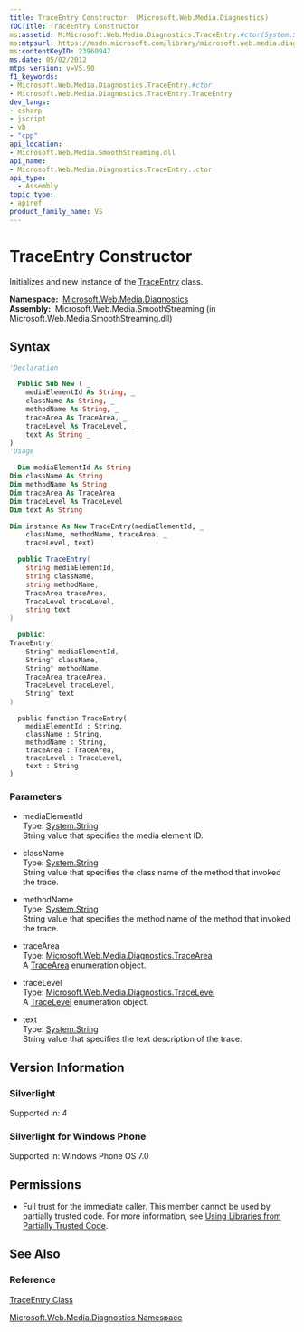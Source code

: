 ```yaml
---
title: TraceEntry Constructor  (Microsoft.Web.Media.Diagnostics)
TOCTitle: TraceEntry Constructor
ms:assetid: M:Microsoft.Web.Media.Diagnostics.TraceEntry.#ctor(System.String,System.String,System.String,Microsoft.Web.Media.Diagnostics.TraceArea,Microsoft.Web.Media.Diagnostics.TraceLevel,System.String)
ms:mtpsurl: https://msdn.microsoft.com/library/microsoft.web.media.diagnostics.traceentry.traceentry(v=VS.90)
ms:contentKeyID: 23960947
ms.date: 05/02/2012
mtps_version: v=VS.90
f1_keywords:
- Microsoft.Web.Media.Diagnostics.TraceEntry.#ctor
- Microsoft.Web.Media.Diagnostics.TraceEntry.TraceEntry
dev_langs:
- csharp
- jscript
- vb
- "cpp"
api_location:
- Microsoft.Web.Media.SmoothStreaming.dll
api_name:
- Microsoft.Web.Media.Diagnostics.TraceEntry..ctor
api_type:
  - Assembly
topic_type:
- apiref
product_family_name: VS
---
```


# TraceEntry Constructor

Initializes and new instance of the [TraceEntry](traceentry-class-microsoft-web-media-diagnostics_1.md) class.

**Namespace:**  [Microsoft.Web.Media.Diagnostics](microsoft-web-media-diagnostics-namespace_1.md)  
**Assembly:**  Microsoft.Web.Media.SmoothStreaming (in Microsoft.Web.Media.SmoothStreaming.dll)

## Syntax

```vb
'Declaration

  Public Sub New ( _
    mediaElementId As String, _
    className As String, _
    methodName As String, _
    traceArea As TraceArea, _
    traceLevel As TraceLevel, _
    text As String _
)
'Usage

  Dim mediaElementId As String
Dim className As String
Dim methodName As String
Dim traceArea As TraceArea
Dim traceLevel As TraceLevel
Dim text As String

Dim instance As New TraceEntry(mediaElementId, _
    className, methodName, traceArea, _
    traceLevel, text)
```

```csharp
  public TraceEntry(
    string mediaElementId,
    string className,
    string methodName,
    TraceArea traceArea,
    TraceLevel traceLevel,
    string text
)
```

```cpp
  public:
TraceEntry(
    String^ mediaElementId, 
    String^ className, 
    String^ methodName, 
    TraceArea traceArea, 
    TraceLevel traceLevel, 
    String^ text
)
```

```jscript
  public function TraceEntry(
    mediaElementId : String, 
    className : String, 
    methodName : String, 
    traceArea : TraceArea, 
    traceLevel : TraceLevel, 
    text : String
)
```

### Parameters

  - mediaElementId  
    Type: [System.String](https://msdn.microsoft.com/library/s1wwdcbf)  
    String value that specifies the media element ID.  

<!-- end list -->

  - className  
    Type: [System.String](https://msdn.microsoft.com/library/s1wwdcbf)  
    String value that specifies the class name of the method that invoked the trace.  

<!-- end list -->

  - methodName  
    Type: [System.String](https://msdn.microsoft.com/library/s1wwdcbf)  
    String value that specifies the method name of the method that invoked the trace.  

<!-- end list -->

  - traceArea  
    Type: [Microsoft.Web.Media.Diagnostics.TraceArea](tracearea-enumeration-microsoft-web-media-diagnostics_1.md)  
    A [TraceArea](tracearea-enumeration-microsoft-web-media-diagnostics_1.md) enumeration object.  

<!-- end list -->

  - traceLevel  
    Type: [Microsoft.Web.Media.Diagnostics.TraceLevel](tracelevel-enumeration-microsoft-web-media-diagnostics_1.md)  
    A [TraceLevel](tracelevel-enumeration-microsoft-web-media-diagnostics_1.md) enumeration object.  

<!-- end list -->

  - text  
    Type: [System.String](https://msdn.microsoft.com/library/s1wwdcbf)  
    String value that specifies the text description of the trace.  

## Version Information

### Silverlight

Supported in: 4  

### Silverlight for Windows Phone

Supported in: Windows Phone OS 7.0  

## Permissions

  - Full trust for the immediate caller. This member cannot be used by partially trusted code. For more information, see [Using Libraries from Partially Trusted Code](https://msdn.microsoft.com/library/8skskf63).

## See Also

### Reference

[TraceEntry Class](traceentry-class-microsoft-web-media-diagnostics_1.md)

[Microsoft.Web.Media.Diagnostics Namespace](microsoft-web-media-diagnostics-namespace_1.md)
